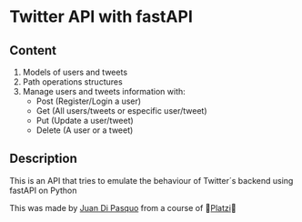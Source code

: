 # Twitter API with fastAPI

## Content
1. Models of users and tweets
2. Path operations structures
3. Manage users and tweets information with:
	- Post (Register/Login a user)
	- Get (All users/tweets or especific user/tweet)
	- Put (Update a user/tweet)
	- Delete (A user or a tweet)

## Description
This is an API that tries to emulate the behaviour of Twitter´s backend using fastAPI on Python

This was made by [Juan Di Pasquo](https://twitter.com/JADiPasquo "Juan Di Pasquo") from a course of 💚[Platzi](http://platzi.com "Platzi")💚
